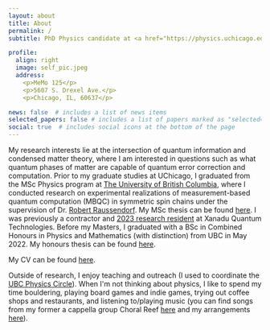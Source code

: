 ```yaml
---
layout: about
title: About
permalink: /
subtitle: PhD Physics candidate at <a href="https://physics.uchicago.edu">The University of Chicago</a>.

profile:
  align: right
  image: self_pic.jpeg
  address:
    <p>MeMo 125</p>
    <p>5607 S. Drexel Ave.</p>
    <p>Chicago, IL, 60637</p>

news: false  # includes a list of news items
selected_papers: false # includes a list of papers marked as "selected={true}"
social: true  # includes social icons at the bottom of the page
---
```

My research interests lie at the intersection of quantum information and condensed matter theory, where I am interested in questions such as what quantum phases of matter are capable of quantum error correction and computation. Prior to my graduate studies at UChicago, I graduated from the MSc Physics program at [The University of British Columbia](https://phas.ubc.ca), where I conducted research on experimental realizations of measurement-based quantum computation (MBQC) in symmetric spin chains under the supervision of Dr. [Robert Raussendorf](https://www.itp.uni-hannover.de/en/groups/robert-raussendorf). My MSc thesis can be found [here](http://hdl.handle.net/2429/88841). I was previously a contractor and [2023 research resident](https://www.xanadu.ai/blog/Xanadu-2023-Residency-Program) at Xanadu Quantum Technologies. Before my Masters, I graduated with a BSc in Combined Honours in Physics and Mathematics (with distinction) from UBC in May 2022. My honours thesis can be found [here](http://hdl.handle.net/2429/82098).

My CV can be found [here](/assets/pdf/cv/cv.pdf).

Outside of research, I enjoy teaching and outreach (I used to coordinate the [UBC Physics Circle](https://outreach.phas.ubc.ca/events/metro-vancouver-physics-circle/)). When I'm not thinking about physics, I like to spend my time bouldering, playing board games and indie games, trying out coffee shops and restaurants, and listening to/playing music (you can find songs from my former a cappella group Choral Reef [here](https://www.youtube.com/user/UBCacappella/videos) and my arrangements [here](https://rioweil.github.io/music/)).